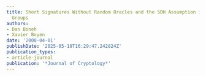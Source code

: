 ```yaml
---
title: Short Signatures Without Random Oracles and the SDH Assumption in Bilinear
  Groups
authors:
- Dan Boneh
- Xavier Boyen
date: '2008-04-01'
publishDate: '2025-05-18T16:29:47.242824Z'
publication_types:
- article-journal
publication: '*Journal of Cryptology*'
---
```

